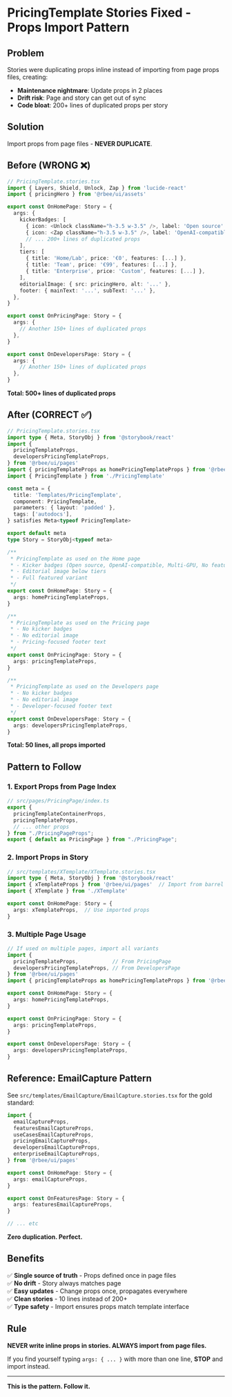 # PricingTemplate Stories Fixed - Props Import Pattern

## Problem

Stories were duplicating props inline instead of importing from page props files, creating:
- **Maintenance nightmare**: Update props in 2 places
- **Drift risk**: Page and story can get out of sync
- **Code bloat**: 200+ lines of duplicated props per story

## Solution

Import props from page files - **NEVER DUPLICATE**.

## Before (WRONG ❌)

```typescript
// PricingTemplate.stories.tsx
import { Layers, Shield, Unlock, Zap } from 'lucide-react'
import { pricingHero } from '@rbee/ui/assets'

export const OnHomePage: Story = {
  args: {
    kickerBadges: [
      { icon: <Unlock className="h-3.5 w-3.5" />, label: 'Open source' },
      { icon: <Zap className="h-3.5 w-3.5" />, label: 'OpenAI-compatible' },
      // ... 200+ lines of duplicated props
    ],
    tiers: [
      { title: 'Home/Lab', price: '€0', features: [...] },
      { title: 'Team', price: '€99', features: [...] },
      { title: 'Enterprise', price: 'Custom', features: [...] },
    ],
    editorialImage: { src: pricingHero, alt: '...' },
    footer: { mainText: '...', subText: '...' },
  },
}

export const OnPricingPage: Story = {
  args: {
    // Another 150+ lines of duplicated props
  },
}

export const OnDevelopersPage: Story = {
  args: {
    // Another 150+ lines of duplicated props
  },
}
```

**Total: 500+ lines of duplicated props**

## After (CORRECT ✅)

```typescript
// PricingTemplate.stories.tsx
import type { Meta, StoryObj } from '@storybook/react'
import {
  pricingTemplateProps,
  developersPricingTemplateProps,
} from '@rbee/ui/pages'
import { pricingTemplateProps as homePricingTemplateProps } from '@rbee/ui/pages/HomePage'
import { PricingTemplate } from './PricingTemplate'

const meta = {
  title: 'Templates/PricingTemplate',
  component: PricingTemplate,
  parameters: { layout: 'padded' },
  tags: ['autodocs'],
} satisfies Meta<typeof PricingTemplate>

export default meta
type Story = StoryObj<typeof meta>

/**
 * PricingTemplate as used on the Home page
 * - Kicker badges (Open source, OpenAI-compatible, Multi-GPU, No feature gates)
 * - Editorial image below tiers
 * - Full featured variant
 */
export const OnHomePage: Story = {
  args: homePricingTemplateProps,
}

/**
 * PricingTemplate as used on the Pricing page
 * - No kicker badges
 * - No editorial image
 * - Pricing-focused footer text
 */
export const OnPricingPage: Story = {
  args: pricingTemplateProps,
}

/**
 * PricingTemplate as used on the Developers page
 * - No kicker badges
 * - No editorial image
 * - Developer-focused footer text
 */
export const OnDevelopersPage: Story = {
  args: developersPricingTemplateProps,
}
```

**Total: 50 lines, all props imported**

## Pattern to Follow

### 1. Export Props from Page Index

```typescript
// src/pages/PricingPage/index.ts
export {
  pricingTemplateContainerProps,
  pricingTemplateProps,
  // ... other props
} from "./PricingPageProps";
export { default as PricingPage } from "./PricingPage";
```

### 2. Import Props in Story

```typescript
// src/templates/XTemplate/XTemplate.stories.tsx
import type { Meta, StoryObj } from '@storybook/react'
import { xTemplateProps } from '@rbee/ui/pages'  // Import from barrel
import { XTemplate } from './XTemplate'

export const OnHomePage: Story = {
  args: xTemplateProps,  // Use imported props
}
```

### 3. Multiple Page Usage

```typescript
// If used on multiple pages, import all variants
import {
  pricingTemplateProps,           // From PricingPage
  developersPricingTemplateProps, // From DevelopersPage
} from '@rbee/ui/pages'
import { pricingTemplateProps as homePricingTemplateProps } from '@rbee/ui/pages/HomePage'

export const OnHomePage: Story = {
  args: homePricingTemplateProps,
}

export const OnPricingPage: Story = {
  args: pricingTemplateProps,
}

export const OnDevelopersPage: Story = {
  args: developersPricingTemplateProps,
}
```

## Reference: EmailCapture Pattern

See `src/templates/EmailCapture/EmailCapture.stories.tsx` for the gold standard:

```typescript
import { 
  emailCaptureProps,
  featuresEmailCaptureProps,
  useCasesEmailCaptureProps,
  pricingEmailCaptureProps,
  developersEmailCaptureProps,
  enterpriseEmailCaptureProps,
} from '@rbee/ui/pages'

export const OnHomePage: Story = {
  args: emailCaptureProps,
}

export const OnFeaturesPage: Story = {
  args: featuresEmailCaptureProps,
}

// ... etc
```

**Zero duplication. Perfect.**

## Benefits

✅ **Single source of truth** - Props defined once in page files  
✅ **No drift** - Story always matches page  
✅ **Easy updates** - Change props once, propagates everywhere  
✅ **Clean stories** - 10 lines instead of 200+  
✅ **Type safety** - Import ensures props match template interface  

## Rule

**NEVER write inline props in stories. ALWAYS import from page files.**

If you find yourself typing `args: { ... }` with more than one line, **STOP** and import instead.

---

**This is the pattern. Follow it.**
